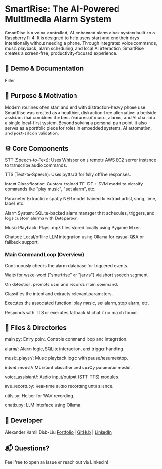 # SmartRise: The AI-Powered Multimedia Alarm System

SmartRise is a voice-controlled, AI-enhanced alarm clock system built on a Raspberry Pi 4. It is designed to help users start and end their days intentionally without needing a phone. Through integrated voice commands, music playback, alarm scheduling, and local AI interaction, SmartRise creates a screen-free, productivity-focused experience.

## 📸 Demo & Documentation

Filler

## 🎯 Purpose & Motivation

Modern routines often start and end with distraction-heavy phone use. SmartRise was created as a healthier, distraction-free alternative: a bedside assistant that combines the best features of music, alarms, and AI chat into a single local-first system. Beyond solving a personal pain point, it also serves as a portfolio piece for roles in embedded systems, AI automation, and post-silicon validation.

## ⚙️ Core Components

STT (Speech-to-Text): Uses Whisper on a remote AWS EC2 server instance to transcribe audio commands.

TTS (Text-to-Speech): Uses pyttsx3 for fully offline responses.

Intent Classification: Custom-trained TF-IDF + SVM model to classify commands like "play music", "set alarm", etc.

Parameter Extraction: spaCy NER model trained to extract artist, song, time, label, etc.

Alarm System: SQLite-backed alarm manager that schedules, triggers, and logs custom alarms with Dateparser.

Music Playback: Plays .mp3 files stored locally using Pygame Mixer.

Chatbot: Local/offline LLM integration using Ollama for casual Q&A or fallback support.


### Main Command Loop (Overview)

Continuously checks the alarm database for triggered events.

Waits for wake-word ("smartrise" or "jarvis") via short speech segment.

On detection, prompts user and records main command.

Classifies the intent and extracts relevant parameters.

Executes the associated function: play music, set alarm, stop alarm, etc.

Responds with TTS or executes fallback AI chat if no match found.


## 🧩 Files & Directories

main.py: Entry point. Controls command loop and integration.

alarm/: Alarm logic, SQLite interaction, and trigger handling.

music_player/: Music playback logic with pause/resume/stop.

intent_model/: ML intent classifier and spaCy parameter model.

voice_assistant/:  Audio input/output (STT, TTS) modules.

live_record.py: Real-time audio recording until silence.

utils.py:  Helper for WAV recording.

chatio.py: LLM interface using Ollama.


## 👤 Developer

Alexander Kamil Diab-Liu
[Portfolio](https://alexdiabliu.github.io/) | [GitHub](https://github.com/alexdiabliu) | [LinkedIn](https://www.linkedin.com/in/alexdiabliu/)


## 📬 Questions?
Feel free to open an issue or reach out via LinkedIn!

